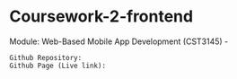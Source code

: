 # Coursework-2-frontend

Module: Web-Based Mobile App Development (CST3145) - 

    Github Repository: 
    Github Page (Live link):         


